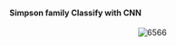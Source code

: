 #### Simpson family Classify with CNN 

<div align=center>
  
![6566](https://user-images.githubusercontent.com/59076451/125173049-f2b43480-e1f7-11eb-8f14-2ef3e326e97c.PNG)
  
</div>  
